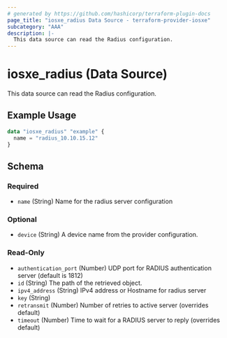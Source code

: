 ```yaml
---
# generated by https://github.com/hashicorp/terraform-plugin-docs
page_title: "iosxe_radius Data Source - terraform-provider-iosxe"
subcategory: "AAA"
description: |-
  This data source can read the Radius configuration.
---
```


# iosxe_radius (Data Source)

This data source can read the Radius configuration.

## Example Usage

```terraform
data "iosxe_radius" "example" {
  name = "radius_10.10.15.12"
}
```

<!-- schema generated by tfplugindocs -->
## Schema

### Required

- `name` (String) Name for the radius server configuration

### Optional

- `device` (String) A device name from the provider configuration.

### Read-Only

- `authentication_port` (Number) UDP port for RADIUS authentication server (default is 1812)
- `id` (String) The path of the retrieved object.
- `ipv4_address` (String) IPv4 address or Hostname for radius server
- `key` (String)
- `retransmit` (Number) Number of retries to active server (overrides default)
- `timeout` (Number) Time to wait for a RADIUS server to reply (overrides default)
